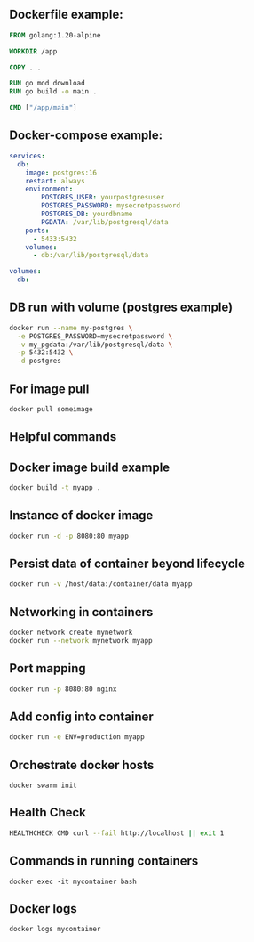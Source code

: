 ## Dockerfile example:

```dockerfile
FROM golang:1.20-alpine

WORKDIR /app

COPY . .

RUN go mod download
RUN go build -o main .

CMD ["/app/main"]
```

## Docker-compose example:
```yaml
services:
  db:
    image: postgres:16
    restart: always
    environment:
        POSTGRES_USER: yourpostgresuser
        POSTGRES_PASSWORD: mysecretpassword
        POSTGRES_DB: yourdbname
        PGDATA: /var/lib/postgresql/data
    ports:
      - 5433:5432
    volumes:
      - db:/var/lib/postgresql/data

volumes:
  db: 
```

## DB run with volume (postgres example)

```bash
docker run --name my-postgres \
  -e POSTGRES_PASSWORD=mysecretpassword \
  -v my_pgdata:/var/lib/postgresql/data \
  -p 5432:5432 \
  -d postgres
```

## For image pull 

```bash
docker pull someimage
```

## Helpful commands

## Docker image build example

```bash
docker build -t myapp .
```

## Instance of docker image

```bash
docker run -d -p 8080:80 myapp
```

## Persist data of container beyond lifecycle 

```bash
docker run -v /host/data:/container/data myapp
```

## Networking in containers

```bash
docker network create mynetwork
docker run --network mynetwork myapp
```

## Port mapping
```bash
docker run -p 8080:80 nginx
```

## Add config into container
```bash
docker run -e ENV=production myapp
```

## Orchestrate docker hosts
```
docker swarm init
```

##  Health Check
```bash
HEALTHCHECK CMD curl --fail http://localhost || exit 1
```

## Commands in running containers
```
docker exec -it mycontainer bash
```

## Docker logs
```
docker logs mycontainer
```